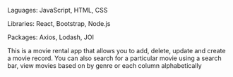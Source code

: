Laguages: JavaScript, HTML, CSS

Libraries: React, Bootstrap, Node.js

Packages: Axios, Lodash, JOI

This is a movie rental app that allows you to add, delete, update and create a movie record.
You can also search for a particular movie using a search bar, view movies based on by genre or each column alphabetically
